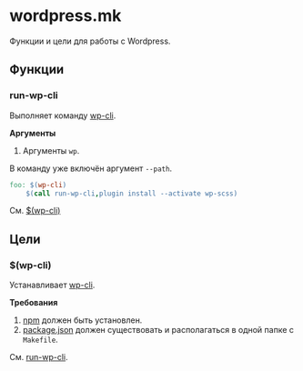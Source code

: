 # wordpress.mk

Функции и цели для работы с Wordpress.

## Функции

### run-wp-cli

Выполняет команду [wp-cli](http://wp-cli.org/).

**Аргументы**

1. Аргументы `wp`.

В команду уже включён аргумент `--path`. 

```makefile
foo: $(wp-cli)
    $(call run-wp-cli,plugin install --activate wp-scss)
```

См. [$(wp-cli)](#wp-cli)


## Цели

### $(wp-cli)

Устанавливает [wp-cli](http://wp-cli.org/). 

**Требования**

1. [npm](https://docs.npmjs.com/getting-started/what-is-npm) должен быть установлен.
2. [package.json](https://docs.npmjs.com/files/package.json) должен существовать и располагаться в
   одной папке с `Makefile`.

См. [run-wp-cli](#run-wp-cli).

